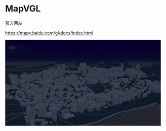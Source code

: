 # MapVGL

官方网站

https://mapv.baidu.com/gl/docs/index.html

<img src="https://raw.githubusercontent.com/huiyan-fe/mapvgl/main/images/mapv.gif" />
